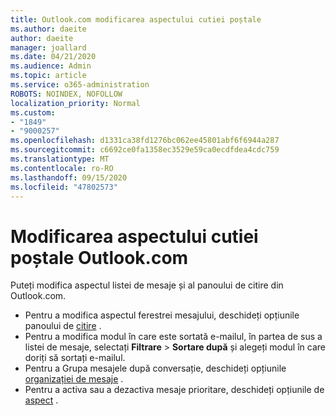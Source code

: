 ```yaml
---
title: Outlook.com modificarea aspectului cutiei poștale
ms.author: daeite
author: daeite
manager: joallard
ms.date: 04/21/2020
ms.audience: Admin
ms.topic: article
ms.service: o365-administration
ROBOTS: NOINDEX, NOFOLLOW
localization_priority: Normal
ms.custom:
- "1849"
- "9000257"
ms.openlocfilehash: d1331ca38fd1276bc062ee45801abf6f6944a287
ms.sourcegitcommit: c6692ce0fa1358ec3529e59ca0ecdfdea4cdc759
ms.translationtype: MT
ms.contentlocale: ro-RO
ms.lasthandoff: 09/15/2020
ms.locfileid: "47802573"
---
```

# <a name="change-the-look-of-your-outlookcom-mailbox"></a>Modificarea aspectului cutiei poștale Outlook.com

Puteți modifica aspectul listei de mesaje și al panoului de citire din Outlook.com.

- Pentru a modifica aspectul ferestrei mesajului, deschideți opțiunile panoului de [citire](https://outlook.live.com/mail/options/mail/layout/readingPane) .
- Pentru a modifica modul în care este sortată e-mailul, în partea de sus a listei de mesaje, selectați **Filtrare**  >  **Sortare după** și alegeți modul în care doriți să sortați e-mailul.
- Pentru a Grupa mesajele după conversație, deschideți opțiunile [organizației de mesaje](https://outlook.live.com/mail/options/mail/layout/conversations) .
- Pentru a activa sau a dezactiva mesaje prioritare, deschideți opțiunile de [aspect](https://outlook.live.com/mail/options/mail/layout/focused) .
